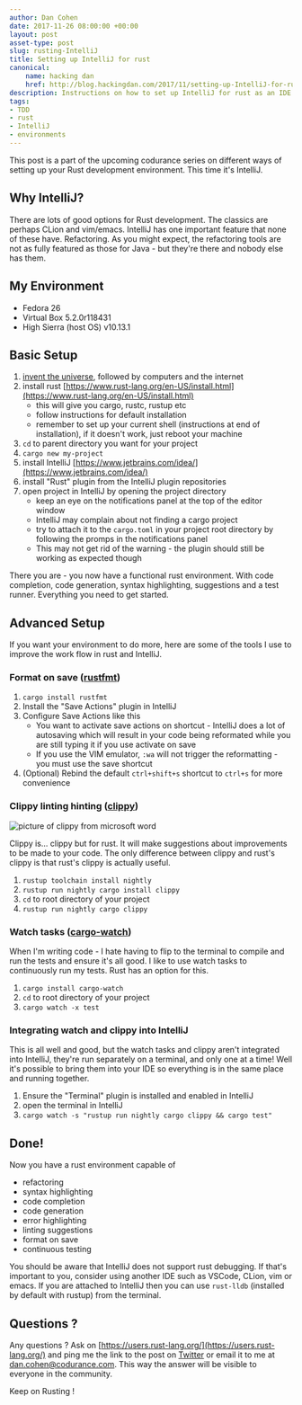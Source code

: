 ```yaml
---
author: Dan Cohen
date: 2017-11-26 08:00:00 +00:00
layout: post
asset-type: post
slug: rusting-IntelliJ 
title: Setting up IntelliJ for rust
canonical:
    name: hacking dan
    href: http://blog.hackingdan.com/2017/11/setting-up-IntelliJ-for-rust
description: Instructions on how to set up IntelliJ for rust as an IDE conducive to TDD
tags: 
- TDD
- rust
- IntelliJ
- environments
---
```

This post is a part of the upcoming codurance series on different ways of setting up your Rust development environment. This time it's IntelliJ.

## Why IntelliJ?
There are lots of good options for Rust development. The classics are perhaps CLion and vim/emacs. IntelliJ has one important feature that none of these have. Refactoring. As you might expect, the refactoring tools are not as fully featured as those for Java - but they're there and nobody else has them.

## My Environment

* Fedora 26
* Virtual Box 5.2.0r118431
* High Sierra (host OS) v10.13.1

## Basic Setup

1.  [invent the universe](https://www.youtube.com/watch?v=7s664NsLeFM), followed by computers and the internet
2.  install rust [https://www.rust-lang.org/en-US/install.html](https://www.rust-lang.org/en-US/install.html)
    *   this will give you cargo, rustc, rustup etc
    *   follow instructions for default installation
    *   remember to set up your current shell (instructions at end of installation), if it doesn't work, just reboot your machine
3.  `cd` to parent directory you want for your project
4.  `cargo new my-project`
5.  install IntelliJ [https://www.jetbrains.com/idea/](https://www.jetbrains.com/idea/)
6.  install "Rust" plugin from the IntelliJ plugin repositories
7.  open project in IntelliJ by opening the project directory
    *   keep an eye on the notifications panel at the top of the editor window
    *   IntelliJ may complain about not finding a cargo project
    *   try to attach it to the `cargo.toml` in your project root directory by following the promps in the notifications panel
    *   This may not get rid of the warning - the plugin should still be working as expected though

There you are - you now have a functional rust environment. With code completion, code generation, syntax highlighting, suggestions and a test runner. Everything you need to get started.  

## Advanced Setup

If you want your environment to do more, here are some of the tools I use to improve the work flow in rust and IntelliJ.

### Format on save ([rustfmt](https://crates.io/crates/rustfmt/))

1.  `cargo install rustfmt`
2.  Install the "Save Actions" plugin in IntelliJ
3.  Configure Save Actions like this
    *   You want to activate save actions on shortcut - IntelliJ does a lot of autosaving which will result in your code being reformated while you are still typing it if you use activate on save
    *   If you use the VIM emulator, `:wa` will not trigger the reformatting - you must use the save shortcut
4.  (Optional) Rebind the default `ctrl+shift+s` shortcut to `ctrl+s` for more convenience

### Clippy linting hinting ([clippy](https://crates.io/crates/clippy))

![picture of clippy from microsoft word](http://images.dailytech.com/nimage/19706_Clippy3.jpg)

Clippy is... clippy but for rust. It will make suggestions about improvements to be made to your code. The only difference between clippy and rust's clippy is that rust's clippy is actually useful.  

1.  `rustup toolchain install nightly`
2.  `rustup run nightly cargo install clippy`
3.  `cd` to root directory of your project
4.  `rustup run nightly cargo clippy`

### Watch tasks ([cargo-watch](https://crates.io/crates/cargo-watch))

When I'm writing code - I hate having to flip to the terminal to compile and run the tests and ensure it's all good. I like to use watch tasks to continuously run my tests. Rust has an option for this.  

1.  `cargo install cargo-watch`
2.  `cd` to root directory of your project
3.  `cargo watch -x test`

### Integrating watch and clippy into IntelliJ

This is all well and good, but the watch tasks and clippy aren't integrated into IntelliJ, they're run separately on a terminal, and only one at a time! Well it's possible to bring them into your IDE so everything is in the same place and running together.  

1.  Ensure the "Terminal" plugin is installed and enabled in IntelliJ
2.  open the terminal in IntelliJ
3.  `cargo watch -s "rustup run nightly cargo clippy && cargo test"`

## Done!

Now you have a rust environment capable of  

* refactoring
* syntax highlighting
* code completion
* code generation
* error highlighting
* linting suggestions
* format on save
* continuous testing

You should be aware that IntelliJ does not support rust debugging. If that's important to you, consider using another IDE such as VSCode, CLion, vim or emacs. If you are attached to IntelliJ then you can use `rust-lldb` (installed by default with rustup) from the terminal.
## Questions ?
Any questions ? Ask on [https://users.rust-lang.org/](https://users.rust-lang.org/) and ping me the link to the post on [Twitter](https://twitter.com/hackingdandan) or email it to me at dan.cohen@codurance.com. This way the answer will be visible to everyone in the community.

Keep on Rusting !

